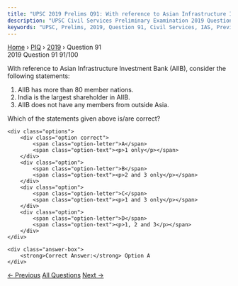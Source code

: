 ```yaml
---
title: "UPSC 2019 Prelims Q91: With reference to Asian Infrastructure Investment Bank (AIIB..."
description: "UPSC Civil Services Preliminary Examination 2019 Question 91 with options and answer"
keywords: "UPSC, Prelims, 2019, Question 91, Civil Services, IAS, Previous Year Questions"
---
```


<nav class="breadcrumb">
    <a href="../../">Home</a>
    <span>›</span>
    <a href="../">PIQ</a>
    <span>›</span>
    <a href="./">2019</a>
    <span>›</span>
    <span>Question 91</span>
</nav>

<div class="question-header">
    <div class="question-meta">
        <span class="year-badge">2019</span>
        <span class="question-number">Question 91</span>
        <span class="progress">91/100</span>
    </div>
    <div class="progress-bar">
        <div class="progress-fill" style="width: 91.0%"></div>
    </div>
</div>

<div class="question-content">
    <div class="question-text">
        <p>With reference to Asian Infrastructure Investment Bank (AIIB), consider the<br />
following statements:</p>
<ol>
<li>AIIB has more than 80 member nations.</li>
<li>India is the largest shareholder in AIIB.</li>
<li>AIIB does not have any members from outside Asia.</li>
</ol>
<p>Which of the statements given above is/are correct?</p>
    </div>
    
    <div class="options">
        <div class="option correct">
            <span class="option-letter">A</span>
            <span class="option-text"><p>1 only</p></span>
        </div>
        <div class="option">
            <span class="option-letter">B</span>
            <span class="option-text"><p>2 and 3 only</p></span>
        </div>
        <div class="option">
            <span class="option-letter">C</span>
            <span class="option-text"><p>1 and 3 only</p></span>
        </div>
        <div class="option">
            <span class="option-letter">D</span>
            <span class="option-text"><p>1, 2 and 3</p></span>
        </div>
    </div>

    <div class="answer-box">
        <strong>Correct Answer:</strong> Option A
    </div>
</div>

<div class="question-nav">
    <a href="../q090-consider-the-following-statements-as-per-the-indus/" class="nav-btn prev">← Previous</a>
    <a href="../" class="nav-btn center">All Questions</a>
    <a href="../q092-what-was-the-purpose-of-inter-creditor-agreement-s/" class="nav-btn next">Next →</a>
</div>
